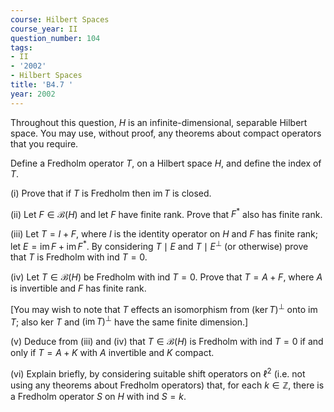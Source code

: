 ```yaml
---
course: Hilbert Spaces
course_year: II
question_number: 104
tags:
- II
- '2002'
- Hilbert Spaces
title: 'B4.7 '
year: 2002
---
```



Throughout this question, $H$ is an infinite-dimensional, separable Hilbert space. You may use, without proof, any theorems about compact operators that you require.

Define a Fredholm operator $T$, on a Hilbert space $H$, and define the index of $T$.

(i) Prove that if $T$ is Fredholm then $\operatorname{im} T$ is closed.

(ii) Let $F \in \mathcal{B}(H)$ and let $F$ have finite rank. Prove that $F^{*}$ also has finite rank.

(iii) Let $T=I+F$, where $I$ is the identity operator on $H$ and $F$ has finite rank; let $E=\operatorname{im} F+\operatorname{im} F^{*}$. By considering $T \mid E$ and $T \mid E^{\perp}$ (or otherwise) prove that $T$ is Fredholm with ind $T=0$.

(iv) Let $T \in \mathcal{B}(H)$ be Fredholm with ind $T=0$. Prove that $T=A+F$, where $A$ is invertible and $F$ has finite rank.

[You may wish to note that $T$ effects an isomorphism from $(\operatorname{ker} T)^{\perp}$ onto $\operatorname{im} T$; also ker $T$ and $(\operatorname{im} T)^{\perp}$ have the same finite dimension.]

(v) Deduce from (iii) and (iv) that $T \in \mathcal{B}(H)$ is Fredholm with ind $T=0$ if and only if $T=A+K$ with $A$ invertible and $K$ compact.

(vi) Explain briefly, by considering suitable shift operators on $\ell^{2}$ (i.e. not using any theorems about Fredholm operators) that, for each $k \in \mathbb{Z}$, there is a Fredholm operator $S$ on $H$ with ind $S=k$.